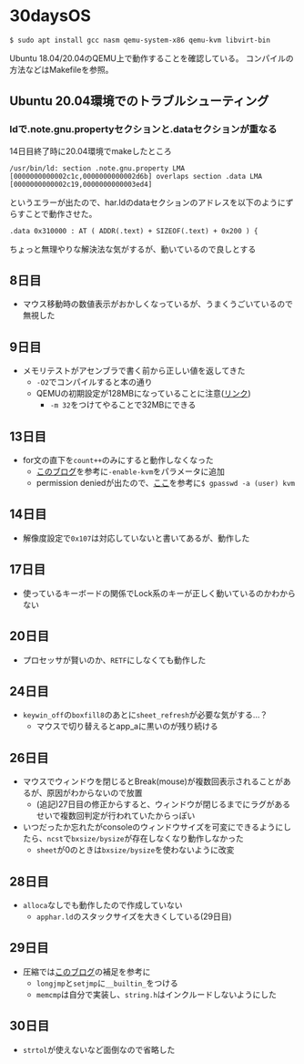 # 30daysOS

```
$ sudo apt install gcc nasm qemu-system-x86 qemu-kvm libvirt-bin
```

Ubuntu 18.04/20.04のQEMU上で動作することを確認している。
コンパイルの方法などはMakefileを参照。

## Ubuntu 20.04環境でのトラブルシューティング

### ldで.note.gnu.propertyセクションと.dataセクションが重なる

14日目終了時に20.04環境でmakeしたところ
```
/usr/bin/ld: section .note.gnu.property LMA [0000000000002c1c,0000000000002d6b] overlaps section .data LMA [0000000000002c19,0000000000003ed4]
```
というエラーが出たので、har.ldのdataセクションのアドレスを以下のようにずらすことで動作させた。
```
.data 0x310000 : AT ( ADDR(.text) + SIZEOF(.text) + 0x200 ) {
```
ちょっと無理やりな解決法な気がするが、動いているので良しとする

## 8日目

- マウス移動時の数値表示がおかしくなっているが、うまくうごいているので無視した

## 9日目

- メモリテストがアセンブラで書く前から正しい値を返してきた
  - `-O2`でコンパイルすると本の通り
  - QEMUの初期設定が128MBになっていることに注意([リンク](https://wiki.gentoo.org/wiki/QEMU/Options#RAM))
    - `-m 32`をつけてやることで32MBにできる

## 13日目

- for文の直下を`count++`のみにすると動作しなくなった
  - [このブログ](https://wisteria0410ss.hatenablog.com/entry/2019/02/10/222931)を参考に`-enable-kvm`をパラメータに追加
  - permission deniedが出たので、[ここ](https://canal.idletime.be/qemu/ubuntu.html)を参考に`$ gpasswd -a (user) kvm`

## 14日目
- 解像度設定で`0x107`は対応していないと書いてあるが、動作した

## 17日目

- 使っているキーボードの関係でLock系のキーが正しく動いているのかわからない

## 20日目
- プロセッサが賢いのか、`RETF`にしなくても動作した

## 24日目
- `keywin_off`の`boxfill8`のあとに`sheet_refresh`が必要な気がする…？
  - マウスで切り替えるとapp_aに黒いのが残り続ける

## 26日目
- マウスでウィンドウを閉じるとBreak(mouse)が複数回表示されることがあるが、原因がわからないので放置
  - (追記)27日目の修正からすると、ウィンドウが閉じるまでにラグがあるせいで複数回判定が行われていたからっぽい
- いつだったか忘れたがconsoleのウィンドウサイズを可変にできるようにしたら、`ncst`で`bxsize/bysize`が存在しなくなり動作しなかった
  - `sheet`が0のときは`bxsize/bysize`を使わないように改変

## 28日目
- `alloca`なしでも動作したので作成していない
  - `apphar.ld`のスタックサイズを大きくしている(29日目)

## 29日目
- 圧縮では[このブログ](http://bttb.s1.valueserver.jp/wordpress/blog/2018/04/10/makeos-29/)の補足を参考に
  - `longjmp`と`setjmp`に`__builtin_`をつける
  - `memcmp`は自分で実装し、`string.h`はインクルードしないようにした

## 30日目
- `strtol`が使えないなど面倒なので省略した
